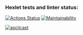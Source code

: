 ### Hexlet tests and linter status:
[![Actions Status](https://github.com/C0deFixer/java-project-61/workflows/hexlet-check/badge.svg)](https://github.com/C0deFixer/java-project-61/actions)
[![Maintainability](https://api.codeclimate.com/v1/badges/3177fe15f759c613c545/maintainability)](https://codeclimate.com/github/C0deFixer/java-project-61/maintainability)

[![asciicast](https://asciinema.org/a/t4na31ut2xWkulYA82IsdUYGH.svg)](https://asciinema.org/a/t4na31ut2xWkulYA82IsdUYGH)

